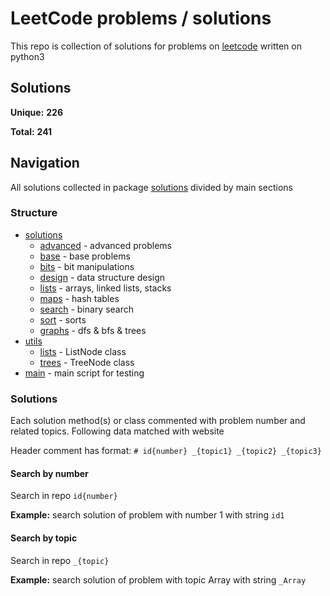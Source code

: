 # LeetCode problems / solutions

This repo is collection of solutions for problems 
on [leetcode](https://leetcode.com/problemset/all/) 
written on python3

## Solutions

**Unique:** **226**

**Total:** **241**

## Navigation

All solutions collected in package [solutions](solutions)
divided by main sections

### Structure

* [solutions](solutions)
    * [advanced](solutions/advanced) - advanced problems
    * [base](solutions/base) - base problems
    * [bits](solutions/bits) - bit manipulations
    * [design](solutions/design) - data structure design
    * [lists](solutions/lists) - arrays, linked lists, 
    stacks
    * [maps](solutions/maps) - hash tables
    * [search](solutions/search) - binary search
    * [sort](solutions/sort) - sorts
    * [graphs](solutions/graphs) - dfs & bfs & trees
* [utils](utils)
    * [lists](utils/lists.py) - ListNode class
    * [trees](utils/trees.py) - TreeNode class
* [main](main.py) - main script for testing

### Solutions

Each solution method(s) or class commented 
with problem number and related topics. Following data
matched with website

Header comment has format: 
`# id{number} _{topic1} _{topic2} _{topic3}`

#### Search by number

Search in repo `id{number}`

**Example:** search solution of problem with number 1 
with string `id1`

#### Search by topic

Search in repo `_{topic}`

**Example:** search solution of problem with topic Array
with string `_Array`
